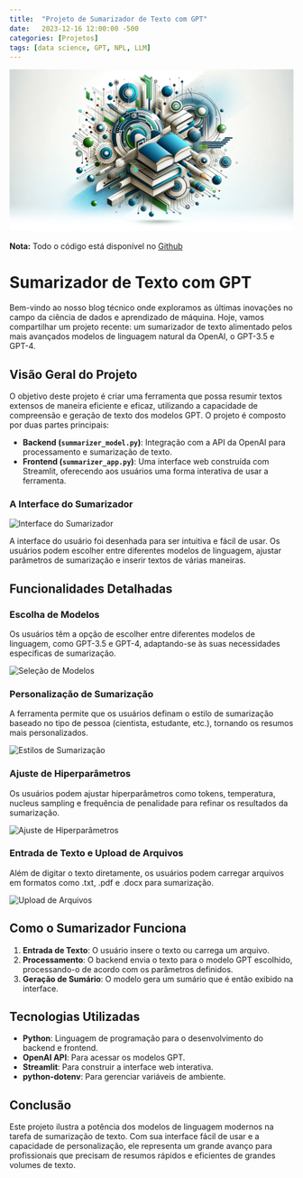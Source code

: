 ```yaml
---
title:  "Projeto de Sumarizador de Texto com GPT"
date:   2023-12-16 12:00:00 -500
categories: [Projetos]
tags: [data science, GPT, NPL, LLM]
---
```


![png](https://github.com/gallileugenesis/gallileugenesis.github.io/blob/main/post-img/2023-12-16-text-summarization-with-gpt/header_image.png?raw=true)


**Nota:** Todo o código está disponível no [Github](https://github.com/gallileugenesis/text-summarization-with-gpt)


# Sumarizador de Texto com GPT

Bem-vindo ao nosso blog técnico onde exploramos as últimas inovações no campo da ciência de dados e aprendizado de máquina. Hoje, vamos compartilhar um projeto recente: um sumarizador de texto alimentado pelos mais avançados modelos de linguagem natural da OpenAI, o GPT-3.5 e GPT-4.

## Visão Geral do Projeto

O objetivo deste projeto é criar uma ferramenta que possa resumir textos extensos de maneira eficiente e eficaz, utilizando a capacidade de compreensão e geração de texto dos modelos GPT. O projeto é composto por duas partes principais:

- **Backend (`summarizer_model.py`)**: Integração com a API da OpenAI para processamento e sumarização de texto.
- **Frontend (`summarizer_app.py`)**: Uma interface web construída com Streamlit, oferecendo aos usuários uma forma interativa de usar a ferramenta.

### A Interface do Sumarizador

![Interface do Sumarizador](link_para_imagem_da_interface)

A interface do usuário foi desenhada para ser intuitiva e fácil de usar. Os usuários podem escolher entre diferentes modelos de linguagem, ajustar parâmetros de sumarização e inserir textos de várias maneiras.

## Funcionalidades Detalhadas

### Escolha de Modelos

Os usuários têm a opção de escolher entre diferentes modelos de linguagem, como GPT-3.5 e GPT-4, adaptando-se às suas necessidades específicas de sumarização.

![Seleção de Modelos](link_para_imagem_selecao_modelos)

### Personalização de Sumarização

A ferramenta permite que os usuários definam o estilo de sumarização baseado no tipo de pessoa (cientista, estudante, etc.), tornando os resumos mais personalizados.

![Estilos de Sumarização](link_para_imagem_estilos_sumarizacao)

### Ajuste de Hiperparâmetros

Os usuários podem ajustar hiperparâmetros como tokens, temperatura, nucleus sampling e frequência de penalidade para refinar os resultados da sumarização.

![Ajuste de Hiperparâmetros](link_para_imagem_ajuste_hiperparametros)

### Entrada de Texto e Upload de Arquivos

Além de digitar o texto diretamente, os usuários podem carregar arquivos em formatos como .txt, .pdf e .docx para sumarização.

![Upload de Arquivos](link_para_imagem_upload_arquivos)

## Como o Sumarizador Funciona

1. **Entrada de Texto**: O usuário insere o texto ou carrega um arquivo.
2. **Processamento**: O backend envia o texto para o modelo GPT escolhido, processando-o de acordo com os parâmetros definidos.
3. **Geração de Sumário**: O modelo gera um sumário que é então exibido na interface.

## Tecnologias Utilizadas

- **Python**: Linguagem de programação para o desenvolvimento do backend e frontend.
- **OpenAI API**: Para acessar os modelos GPT.
- **Streamlit**: Para construir a interface web interativa.
- **python-dotenv**: Para gerenciar variáveis de ambiente.

## Conclusão

Este projeto ilustra a potência dos modelos de linguagem modernos na tarefa de sumarização de texto. Com sua interface fácil de usar e a capacidade de personalização, ele representa um grande avanço para profissionais que precisam de resumos rápidos e eficientes de grandes volumes de texto.
